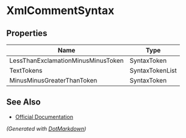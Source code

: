 # XmlCommentSyntax

## Properties

| Name                               | Type            |
| ---------------------------------- | --------------- |
| LessThanExclamationMinusMinusToken | SyntaxToken     |
| TextTokens                         | SyntaxTokenList |
| MinusMinusGreaterThanToken         | SyntaxToken     |

## See Also

* [Official Documentation](https://docs.microsoft.com/en-us/dotnet/api/microsoft.codeanalysis.csharp.syntax.xmlcommentsyntax)


*\(Generated with [DotMarkdown](http://github.com/JosefPihrt/DotMarkdown)\)*